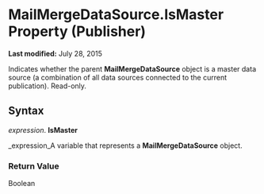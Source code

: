 
# MailMergeDataSource.IsMaster Property (Publisher)

 **Last modified:** July 28, 2015

Indicates whether the parent  **MailMergeDataSource** object is a master data source (a combination of all data sources connected to the current publication). Read-only.

## Syntax

 _expression_. **IsMaster**

 _expression_A variable that represents a  **MailMergeDataSource** object.


### Return Value

Boolean

